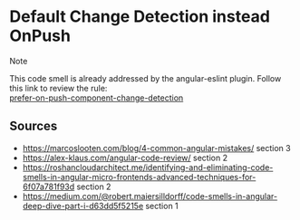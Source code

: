 # Default Change Detection instead OnPush
> [!Note]
> This code smell is already addressed by the angular-eslint plugin.
> Follow this link to review the rule:\
> [prefer-on-push-component-change-detection](https://github.com/angular-eslint/angular-eslint/blob/main/packages/eslint-plugin/docs/rules/prefer-on-push-component-change-detection.md)
## Sources
- https://marcoslooten.com/blog/4-common-angular-mistakes/ section 3
- https://alex-klaus.com/angular-code-review/ section 2
- https://roshancloudarchitect.me/identifying-and-eliminating-code-smells-in-angular-micro-frontends-advanced-techniques-for-6f07a781f93d section 2
- https://medium.com/@robert.maiersilldorff/code-smells-in-angular-deep-dive-part-i-d63dd5f5215e section 1